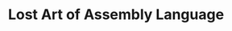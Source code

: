 ---
dtend: 2009-05-06 20:00:00 -0400
dtstart: 2009-05-06 18:00:00 -0400
location: Mid Hudson Library System Auditorium
mhvlug_url: /meetings/2009/lost-art-of-assembly-language
presenter: Dave Shields
title: Lost Art of Assembly Language
type: meeting
---